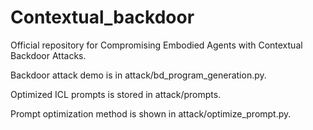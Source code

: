 # Contextual_backdoor

Official repository for Compromising Embodied Agents with Contextual Backdoor Attacks.


Backdoor attack demo is in attack/bd_program_generation.py.

Optimized ICL prompts is stored in attack/prompts.

Prompt optimization method is shown in attack/optimize_prompt.py.
